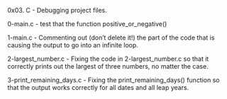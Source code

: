 0x03. C - Debugging project files.

0-main.c - test that the function positive_or_negative()

1-main.c - Commenting out (don’t delete it!) the part of the code that is causing the output to go into an infinite loop.

2-largest_number.c - Fixing the code in 2-largest_number.c so that it correctly prints out the largest of three numbers, no matter the case.

3-print_remaining_days.c - Fixing the print_remaining_days() function so that the output works correctly for all dates and all leap years.
